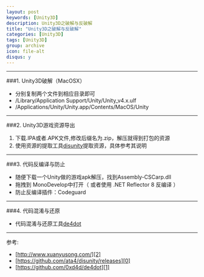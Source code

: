 ```yaml
---
layout: post
keywords: [Unity3D]
description: Unity3D之破解与反破解
title: "Unity3D之破解与反破解"
categories: [Unity3D]
tags: [Unity3D]
group: archive
icon: file-alt
disqus: y
---
```


---
###1. Unity3D破解（MacOSX）

- 分别复制两个文件到相应目录即可
- /Library/Application Support/Unity/Unity_v4.x.ulf
- /Applications/Unity/Unity.app/Contents/MacOS/Unity

---
###2. Unity3D游戏资源导出

1. 下载.IPA或者.APK文件,修改后缀名为.zip，解压就得到打包的资源
2. 使用资源的提取工具[disunity][0]提取资源，具体参考其说明

---
###3. 代码反编译与防止

- 随便下载一个Unity做的游戏apk解压，找到Assembly-CSCarp.dll
- 拖拽到 MonoDevelop中打开（ 或者使用 .NET Reflector 8 反编译 ）
- 防止反编译插件：Codeguard

---
###4. 代码混淆与还原

- 代码混淆与还原工具[de4dot][1]

---
参考:

- [http://www.xuanyusong.com/][2]
- [https://github.com/ata4/disunity/releases][0]
- [https://github.com/0xd4d/de4dot][1]

[0]: https://github.com/ata4/disunity/releases
[1]: https://github.com/0xd4d/de4dot
[2]: http://www.xuanyusong.com/
